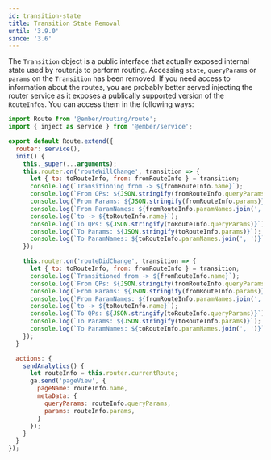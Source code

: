 ```yaml
---
id: transition-state
title: Transition State Removal
until: '3.9.0'
since: '3.6'
---
```


The `Transition` object is a public interface that actually exposed internal state used by router.js to perform routing. Accessing `state`, `queryParams` or `params` on the `Transition` has been removed. If you need access to information about the routes, you are probably better served injecting the router service as it exposes a publically supported version of the `RouteInfo`s. You can access them in the following ways:

```javascript
import Route from '@ember/routing/route';
import { inject as service } from '@ember/service';

export default Route.extend({
  router: service(),
  init() {
    this._super(...arguments);
    this.router.on('routeWillChange', transition => {
      let { to: toRouteInfo, from: fromRouteInfo } = transition;
      console.log(`Transitioning from -> ${fromRouteInfo.name}`);
      console.log(`From QPs: ${JSON.stringify(fromRouteInfo.queryParams)}`);
      console.log(`From Params: ${JSON.stringify(fromRouteInfo.params)}`);
      console.log(`From ParamNames: ${fromRouteInfo.paramNames.join(', ')}`);
      console.log(`to -> ${toRouteInfo.name}`);
      console.log(`To QPs: ${JSON.stringify(toRouteInfo.queryParams)}`);
      console.log(`To Params: ${JSON.stringify(toRouteInfo.params)}`);
      console.log(`To ParamNames: ${toRouteInfo.paramNames.join(', ')}`);
    });

    this.router.on('routeDidChange', transition => {
      let { to: toRouteInfo, from: fromRouteInfo } = transition;
      console.log(`Transitioned from -> ${fromRouteInfo.name}`);
      console.log(`From QPs: ${JSON.stringify(fromRouteInfo.queryParams)}`);
      console.log(`From Params: ${JSON.stringify(fromRouteInfo.params)}`);
      console.log(`From ParamNames: ${fromRouteInfo.paramNames.join(', ')}`);
      console.log(`to -> ${toRouteInfo.name}`);
      console.log(`To QPs: ${JSON.stringify(toRouteInfo.queryParams)}`);
      console.log(`To Params: ${JSON.stringify(toRouteInfo.params)}`);
      console.log(`To ParamNames: ${toRouteInfo.paramNames.join(', ')}`);
    });
  }

  actions: {
    sendAnalytics() {
      let routeInfo = this.router.currentRoute;
      ga.send('pageView', {
        pageName: routeInfo.name,
        metaData: {
          queryParams: routeInfo.queryParams,
          params: routeInfo.params,
        }
      });
    }
  }
});
```